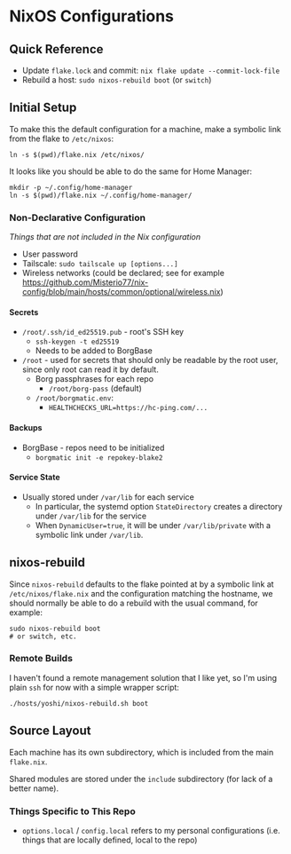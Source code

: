 # NixOS Configurations

## Quick Reference
- Update `flake.lock` and commit: `nix flake update --commit-lock-file`
- Rebuild a host: `sudo nixos-rebuild boot` (or `switch`)

## Initial Setup
To make this the default configuration for a machine, make a symbolic link
from the flake to `/etc/nixos`:

```shell
ln -s $(pwd)/flake.nix /etc/nixos/
```

It looks like you should be able to do the same for Home Manager:

```shell
mkdir -p ~/.config/home-manager
ln -s $(pwd)/flake.nix ~/.config/home-manager/
```


### Non-Declarative Configuration
*Things that are not included in the Nix configuration*

- User password
- Tailscale: `sudo tailscale up [options...]`
- Wireless networks (could be declared; see for example
  <https://github.com/Misterio77/nix-config/blob/main/hosts/common/optional/wireless.nix>)

#### Secrets
- `/root/.ssh/id_ed25519.pub` - root's SSH key
  - `ssh-keygen -t ed25519`
  - Needs to be added to BorgBase
- `/root` - used for secrets that should only be
  readable by the root user, since only root can read it by default.
  - Borg passphrases for each repo
    - `/root/borg-pass` (default)
  - `/root/borgmatic.env`:
    - `HEALTHCHECKS_URL=https://hc-ping.com/...`

#### Backups
- BorgBase - repos need to be initialized
  - `borgmatic init -e repokey-blake2`

#### Service State
- Usually stored under `/var/lib` for each service
  - In particular, the systemd option `StateDirectory` creates a directory
    under `/var/lib` for the service
  - When `DynamicUser=true`, it will be under `/var/lib/private` with a
    symbolic link under `/var/lib`.

## nixos-rebuild
Since `nixos-rebuild` defaults to the flake pointed at by a symbolic link at
`/etc/nixos/flake.nix` and the configuration matching the hostname, we should
normally be able to do a rebuild with the usual command, for example:

```shell
sudo nixos-rebuild boot
# or switch, etc.
```

### Remote Builds
I haven't found a remote management solution that I like yet, so I'm using
plain `ssh` for now with a simple wrapper script:

```shell
./hosts/yoshi/nixos-rebuild.sh boot
```

## Source Layout

Each machine has its own subdirectory, which is included from the main
`flake.nix`.

Shared modules are stored under the `include` subdirectory
(for lack of a better name).

### Things Specific to This Repo
- `options.local` / `config.local` refers to my personal configurations
  (i.e. things that are locally defined, local to the repo)
